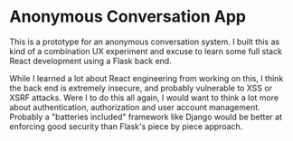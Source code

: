 # Anonymous Conversation App

This is a prototype for an anonymous conversation system. I built this as kind of a combination UX experiment and excuse to learn some full stack React development using a Flask back end.

While I learned a lot about React engineering from working on this, I think the back end is extremely insecure, and probably vulnerable to XSS or XSRF attacks. Were I to do this all again, I would want to think a lot more about authentication, authorization and user account management. Probably a "batteries included" framework like Django would be better at enforcing good security than Flask's piece by piece approach.
